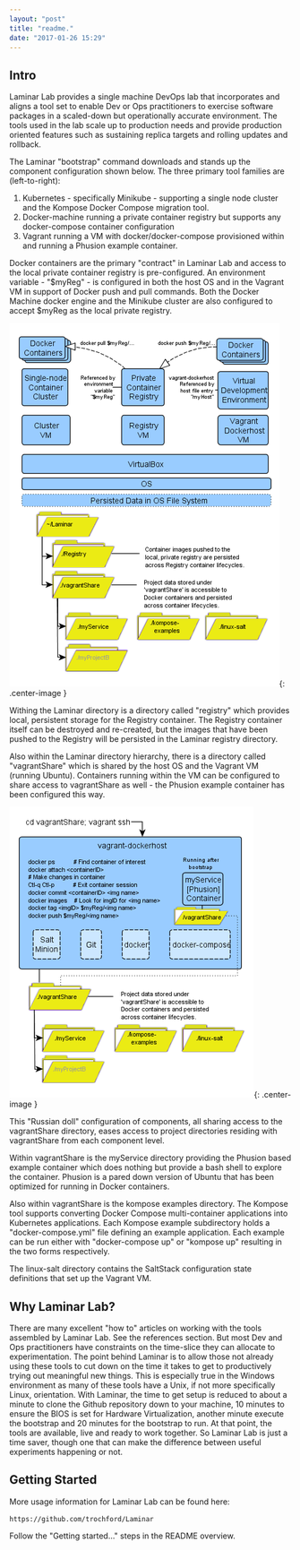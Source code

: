 ```yaml
---
layout: "post"
title: "readme."
date: "2017-01-26 15:29"
---
```

## Intro

Laminar Lab provides a single machine DevOps lab that incorporates and aligns a tool set to enable Dev or Ops practitioners to exercise software packages in a scaled-down but operationally accurate environment.  The tools used in the lab scale up to production needs and provide production oriented features such as sustaining replica targets and rolling updates and rollback.

The Laminar "bootstrap" command downloads and stands up the component configuration shown below.  The three primary tool families are (left-to-right):

1. Kubernetes - specifically Minikube - supporting a single node cluster and the Kompose Docker Compose migration tool.
2. Docker-machine  running a private container registry but supports any docker-compose container configuration
3. Vagrant running a VM with docker/docker-compose provisioned within and running a Phusion example container.

Docker containers are the primary "contract" in Laminar Lab and access to the local private container registry is pre-configured. An environment variable - "$myReg" - is configured in both the host OS and in the Vagrant VM in support of Docker push and pull commands.  Both the Docker Machine docker engine and the Minikube cluster are also configured to accept $myReg as the local private registry.  

![Three tool set clusters](images\first.png){: .center-image }

Withing the Laminar directory is a directory called "registry" which provides local, persistent storage for the Registry container.  The Registry container itself can be destroyed and re-created, but the images that have been pushed to the Registry will be persisted in the Laminar registry directory.

Also within the Laminar directory hierarchy, there is a directory called "vagrantShare" which is shared by the host OS and the Vagrant VM (running Ubuntu).  Containers running within the VM can be configured to share access to vagrantShare as well - the Phusion example container has been configured this way.

![link](images/second.png){: .center-image }

This "Russian doll" configuration of components, all sharing access to the vagrantShare directory, eases access to project directories residing with vagrantShare from each component level.

Within vagrantShare is the myService directory providing the Phusion based example container which does nothing but provide a bash shell to explore the container. Phusion is a pared down version of Ubuntu that has been optimized for running in Docker containers.

Also within vagrantShare is the kompose examples directory.  The Kompose tool supports converting Docker Compose multi-container applications into Kubernetes applications. Each Kompose example subdirectory holds a "docker-compose.yml" file defining an example application.   Each example can be run either with "docker-compose up" or "kompose up" resulting in the two forms respectively.

The linux-salt directory contains the SaltStack configuration state definitions that set up the Vagrant VM.

## Why Laminar Lab?

There are many excellent "how to" articles on working with the tools assembled by Laminar Lab.  See the references section. But most Dev and Ops practitioners have constraints on the time-slice they can allocate to experimentation.  The point behind Laminar is to allow those not already using these tools to cut down on the time it takes to get to productively trying out meaningful new things.  This is especially true in the Windows environment as many of these tools have a Unix, if not more specifically Linux, orientation.  With Laminar, the time to get setup is reduced to about a minute to clone the Github repository down to your machine, 10 minutes to ensure the BIOS is set for Hardware Virtualization, another minute execute the bootstrap and 20 minutes for the bootstrap to run.  At that point, the tools are available, live and ready to work together.  So Laminar Lab is just a time saver, though one that can make the difference between useful experiments happening or not.

## Getting Started

More usage information for Laminar Lab can be found here:

    https://github.com/trochford/Laminar

Follow the "Getting started..." steps in the README overview.
